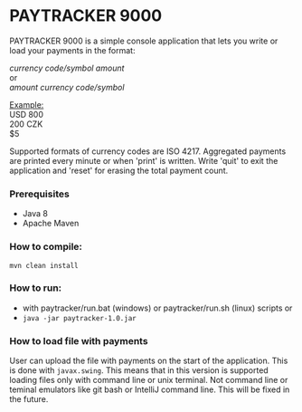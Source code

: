 # PAYTRACKER 9000
PAYTRACKER 9000 is a simple console application that lets you write or load your payments in the format:

<em>currency code/symbol amount</em> \
or \
<em>amount currency code/symbol</em>

<u>Example:</u> \
USD 800 \
200 CZK \
$5

Supported formats of currency codes are ISO 4217. Aggregated payments are printed every minute or when 'print' is written. Write 'quit' to exit the application and 'reset' for erasing the total payment count.
<h3>Prerequisites</h3>
<ul>
    <li> Java 8 </li>
    <li> Apache Maven </li>   
</ul>

<h3>How to compile:</h3> 
<code>mvn clean install</code>

<h3>How to run:</h3>
<ul>
    <li> with paytracker/run.bat (windows) or paytracker/run.sh (linux) scripts or </li>
    <li> <code>java -jar paytracker-1.0.jar</code></li>
</ul>

<h3>How to load file with payments</h3>
User can upload the file with payments on the start of the application. This is done with <code>javax.swing</code>. This means that in this version is supported loading files only with command line or unix terminal. Not command line or teminal emulators like git bash or IntelliJ command line. This will be fixed in the future.